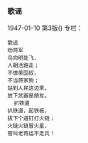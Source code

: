 ### 歌谣

1947-01-10
第3版()
专栏：

    歌谣
    劝蒋军
    鸟向明处飞，
    人朝活路走；
    不做美国奴，
    不当蒋家狗；
    站到人民这边来，
    放下武器是朋友。
      扒铁道
    扒铁道，起铁板，
    拔下个道钉打火链；
    火链火链冒火星，
    管叫老蒋运不走兵！
